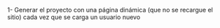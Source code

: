 1- Generar el proyecto con una página dinámica (que no se recargue el sitio) cada vez que se carga un usuario nuevo
